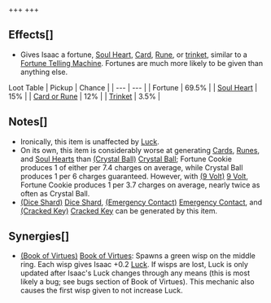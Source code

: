 +++
+++

Effects[]
---------


* Gives Isaac a fortune, [Soul Heart](/wiki/Soul_Heart "Soul Heart"), [Card](/wiki/Card "Card"), [Rune](/wiki/Rune "Rune"), or [trinket](/wiki/Trinket "Trinket"), similar to a [Fortune Telling Machine](/wiki/Fortune_Telling_Machine "Fortune Telling Machine"). Fortunes are much more likely to be given than anything else.




Loot Table
| Pickup
 | Chance
 |
| --- | --- |
| Fortune
 | 69.5%
 |
| [Soul Heart](/wiki/Soul_Heart "Soul Heart") | 15%
 |
| [Card or Rune](/wiki/Cards_and_Runes "Cards and Runes") | 12%
 |
| [Trinket](/wiki/Trinket "Trinket") | 3.5%
 |


Notes[]
-------


* Ironically, this item is unaffected by [Luck](/wiki/Luck "Luck").
* On its own, this item is considerably worse at generating [Cards](/wiki/Card "Card"), [Runes](/wiki/Rune "Rune"), and [Soul Hearts](/wiki/Soul_Hearts "Soul Hearts") than [(Crystal Ball)](/wiki/Crystal_Ball "Crystal Ball") [Crystal Ball](/wiki/Crystal_Ball "Crystal Ball"); Fortune Cookie produces 1 of either per 7.4 charges on average, while Crystal Ball produces 1 per 6 charges guaranteed. However, with [(9 Volt)](/wiki/9_Volt "9 Volt") [9 Volt](/wiki/9_Volt "9 Volt"), Fortune Cookie produces 1 per 3.7 charges on average, nearly twice as often as Crystal Ball.
* [(Dice Shard)](/wiki/Dice_Shard "Dice Shard") [Dice Shard](/wiki/Dice_Shard "Dice Shard"), [(Emergency Contact)](/wiki/Emergency_Contact "Emergency Contact") [Emergency Contact](/wiki/Emergency_Contact "Emergency Contact"), and [(Cracked Key)](/wiki/Cracked_Key "Cracked Key") [Cracked Key](/wiki/Cracked_Key "Cracked Key") can be generated by this item.


Synergies[]
-----------


* [(Book of Virtues)](/wiki/Book_of_Virtues "Book of Virtues") [Book of Virtues](/wiki/Book_of_Virtues "Book of Virtues"): Spawns a green wisp on the middle ring. Each wisp gives Isaac +0.2 [Luck](/wiki/Luck "Luck"). If wisps are lost, Luck is only updated after Isaac's Luck changes through any means (this is most likely a bug; see bugs section of Book of Virtues). This mechanic also causes the first wisp given to not increase Luck.


